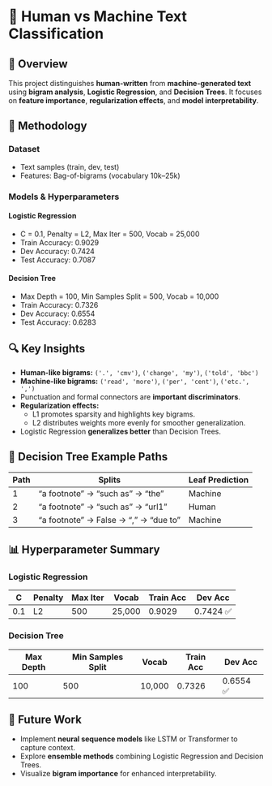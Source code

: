 # 🤖 Human vs Machine Text Classification

## 🌟 Overview
This project distinguishes **human-written** from **machine-generated text** using **bigram analysis**, **Logistic Regression**, and **Decision Trees**. It focuses on **feature importance**, **regularization effects**, and **model interpretability**.

## 🔧 Methodology

### Dataset
- Text samples (train, dev, test)
- Features: Bag-of-bigrams (vocabulary 10k–25k)

### Models & Hyperparameters

#### Logistic Regression
- C = 0.1, Penalty = L2, Max Iter = 500, Vocab = 25,000
- Train Accuracy: 0.9029  
- Dev Accuracy: 0.7424  
- Test Accuracy: 0.7087

#### Decision Tree
- Max Depth = 100, Min Samples Split = 500, Vocab = 10,000
- Train Accuracy: 0.7326  
- Dev Accuracy: 0.6554  
- Test Accuracy: 0.6283

## 🔍 Key Insights
- **Human-like bigrams:** `('.', 'cmv')`, `('change', 'my')`, `('told', 'bbc')`
- **Machine-like bigrams:** `('read', 'more')`, `('per', 'cent')`, `('etc.', ',')`
- Punctuation and formal connectors are **important discriminators**.
- **Regularization effects:**
  - L1 promotes sparsity and highlights key bigrams.
  - L2 distributes weights more evenly for smoother generalization.
- Logistic Regression **generalizes better** than Decision Trees.

## 🌳 Decision Tree Example Paths

| Path | Splits | Leaf Prediction |
|------|--------|----------------|
| 1    | “a footnote” → “such as” → “the” | Machine |
| 2    | “a footnote” → “such as” → “url1” | Human |
| 3    | “a footnote” → False → “,” → “due to” | Machine |

## 📊 Hyperparameter Summary

### Logistic Regression
| C    | Penalty | Max Iter | Vocab | Train Acc | Dev Acc |
|------|---------|----------|-------|-----------|---------|
| 0.1  | L2      | 500      | 25,000| 0.9029    | 0.7424 ✅ |

### Decision Tree
| Max Depth | Min Samples Split | Vocab | Train Acc | Dev Acc |
|-----------|-----------------|-------|-----------|---------|
| 100       | 500             | 10,000| 0.7326    | 0.6554 ✅ |

## 🚀 Future Work
- Implement **neural sequence models** like LSTM or Transformer to capture context.
- Explore **ensemble methods** combining Logistic Regression and Decision Trees.
- Visualize **bigram importance** for enhanced interpretability.
